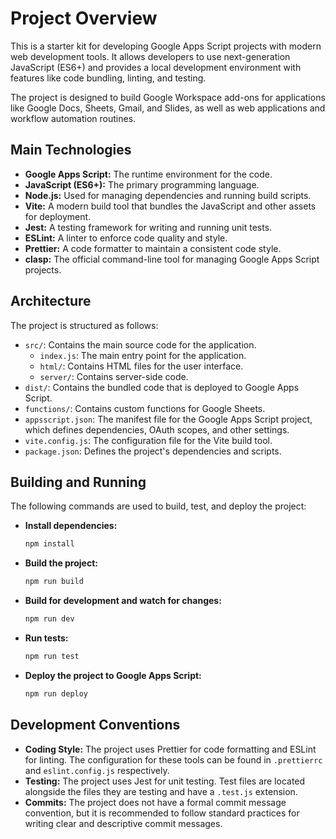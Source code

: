 # Project Overview

This is a starter kit for developing Google Apps Script projects with modern web development tools. It allows developers to use next-generation JavaScript (ES6+) and provides a local development environment with features like code bundling, linting, and testing.

The project is designed to build Google Workspace add-ons for applications like Google Docs, Sheets, Gmail, and Slides, as well as web applications and workflow automation routines.

## Main Technologies

*   **Google Apps Script:** The runtime environment for the code.
*   **JavaScript (ES6+):** The primary programming language.
*   **Node.js:** Used for managing dependencies and running build scripts.
*   **Vite:** A modern build tool that bundles the JavaScript and other assets for deployment.
*   **Jest:** A testing framework for writing and running unit tests.
*   **ESLint:** A linter to enforce code quality and style.
*   **Prettier:** A code formatter to maintain a consistent code style.
*   **clasp:** The official command-line tool for managing Google Apps Script projects.

## Architecture

The project is structured as follows:

*   `src/`: Contains the main source code for the application.
    *   `index.js`: The main entry point for the application.
    *   `html/`: Contains HTML files for the user interface.
    *   `server/`: Contains server-side code.
*   `dist/`: Contains the bundled code that is deployed to Google Apps Script.
*   `functions/`: Contains custom functions for Google Sheets.
*   `appsscript.json`: The manifest file for the Google Apps Script project, which defines dependencies, OAuth scopes, and other settings.
*   `vite.config.js`: The configuration file for the Vite build tool.
*   `package.json`: Defines the project's dependencies and scripts.

## Building and Running

The following commands are used to build, test, and deploy the project:

*   **Install dependencies:**
    ```bash
    npm install
    ```
*   **Build the project:**
    ```bash
    npm run build
    ```
*   **Build for development and watch for changes:**
    ```bash
    npm run dev
    ```
*   **Run tests:**
    ```bash
    npm run test
    ```
*   **Deploy the project to Google Apps Script:**
    ```bash
    npm run deploy
    ```

## Development Conventions

*   **Coding Style:** The project uses Prettier for code formatting and ESLint for linting. The configuration for these tools can be found in `.prettierrc` and `eslint.config.js` respectively.
*   **Testing:** The project uses Jest for unit testing. Test files are located alongside the files they are testing and have a `.test.js` extension.
*   **Commits:** The project does not have a formal commit message convention, but it is recommended to follow standard practices for writing clear and descriptive commit messages.
